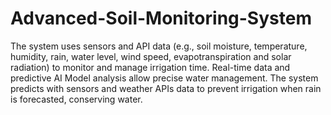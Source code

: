# Advanced-Soil-Monitoring-System
The system uses sensors and API data (e.g., soil moisture, temperature, humidity, rain, water level, wind speed, evapotranspiration and solar radiation) to monitor and manage irrigation time. Real-time data and predictive AI Model analysis allow precise water management. The system predicts with sensors and weather APIs data to prevent irrigation when rain is forecasted, conserving water. 
